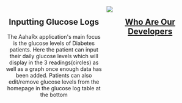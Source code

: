 <style>
  .column {
    width: 50%;
    display: inline-block;
    float: left;
  }
  .column-left{
    background-color: White;

  }
  .column-right{
    background-color: White;
  }
  .column-text{
    align-items: center;
    justify-content: center;
  }
  h2, p {
    text-align: center;
  }
</style>

<div>
  <div class="column column-text">
    <h2>Inputting Glucose Logs</h2>
    <p>The AahaRx application's main focus is the glucose levels of Diabetes patients. Here the patient can input their daily glucose levels which will display in the 3 readings(circles) as well as a graph once enough data has been added. Patients can also edit/remove glucose levels from the homepage in the glucose log table at the bottom</p>
  </div>
  
  <div class="column">
    <img src="blob:https://imgur.com/58251a6f-25f3-4fc1-9eae-006ff0205f2e">
  </div>
</div>





## [Who Are Our Developers](about.md)
